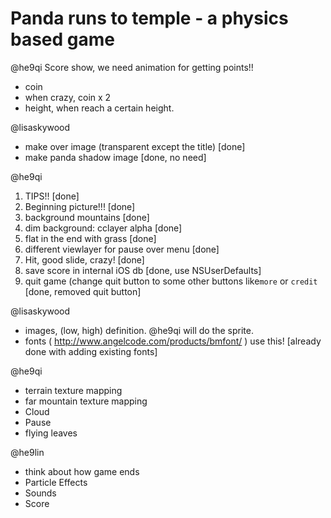 # Panda runs to temple - a physics based game

@he9qi
  Score show, we need animation for getting points!!
  * coin
  * when crazy, coin x 2
  * height, when reach a certain height.

@lisaskywood 

* make over image (transparent except the title) [done]
* make panda shadow image [done, no need]

@he9qi
1. TIPS!! [done]
2. Beginning picture!!! [done]
8. background mountains [done]
4. dim background: cclayer alpha [done]
5. flat in the end with grass [done]
6. different viewlayer for pause over menu [done]
7. Hit, good slide, crazy! [done]
9. save score in internal iOS db [done, use NSUserDefaults]
10. quit game (change quit button to some other buttons like`more` or `credit` [done, removed quit button]


@lisaskywood 

 * images, (low, high) definition.  @he9qi will do the sprite.
 * fonts ( http://www.angelcode.com/products/bmfont/ ) use this! [already done with adding existing fonts]


@he9qi 

* terrain texture mapping
* far mountain texture mapping
* Cloud
* Pause
* flying leaves


@he9lin 

* think about how game ends
* Particle Effects
* Sounds
* Score


